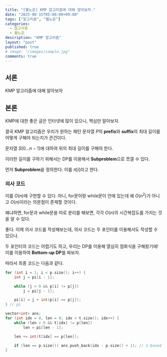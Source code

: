 ```yaml
---
title: "[웰노운] KMP 알고리즘에 대해 알아보자."
date: "2025-08-15T05:00:00+09:00"
tags: ["알고리즘", "웰노운"]
categories:
  - 알고리즘
  - 웰노운
description: "KMP 알고리즘"
layout: "post"
published: true
# image: "/images/sample.jpg"
comments: true
---
```


## 서론
KMP 알고리즘에 대해 알아보자

## 본론
KMP에 대한 좋은 글은 인터넷에 많이 있으니, 핵심만 알아보자.

결국 KMP 알고리즘은 우리가 원하는 패턴 문자열 $P$의 **prefix**와 **suffix**의 최대 길이를 어떻게 구해야 되는지가 관건이다. 

문자열 $S[0 \dots n-1]$에 대하여 위의 최대 길이를 구해야 한다. 

이러한 길이를 구하기 위해서는 DP를 이용해서 **Subproblem**으로 쪼갤 수 있다.

먼저 **Subproblem**을 정의한다. 이를 $\pi[i]$라고 한다.



### 의사 코드
이를 $O(n)$에 구현할 수 있다. 아니, for문이랑 while문이 안에 있는데 왜 $O(n^2)$가 아니고 $O(n)$이라는 의문점이 존재할 것이다.

왜냐하면, for문과 while문을 따로 분리를 해보면, 각각 $O(n)$의 시간복잡도를 가지는 것을 알 수 있다.

좋다. 이제 의사 코드를 작성해보는데, 의사 코드는 두 포인터를 이용해서도 작성할 수 있으나.

두 포인터의 코드는 어렵기도 하고, 우리는 DP를 이용해 열심히 점화식을 구해왔기에! 이를 이용하여 **Bottom-up DP**를 짜보자.

따라서 최종 코드는 다음과 같다.

```c++
for (int i = 1; i < p.size(); i++) {
    int j = pi[i - 1];

    while (j > 0 && p[i] != p[j])
        j = pi[j - 1];

    pi[i] = j + int(p[i] == p[j]);
} // pi

vector<int> ans;
for (int idx = 0, len = 0; idx < t.size(); idx++) {
    while (len > 0 && t[idx] != p[len])
        len = pi[len - 1];

    len += int(t[idx] == p[len]);

    if (len == p.size()) ans.push_back(idx - p.size() + 1); // 1-based idx
}
```

